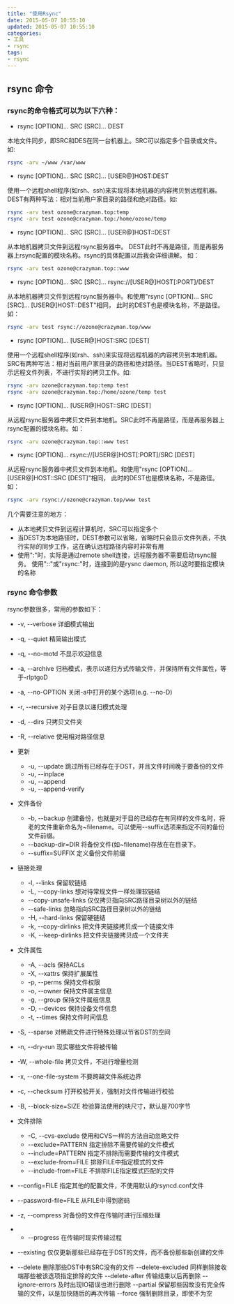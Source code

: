 ```yaml
---
title: "使用Rsync"
date: 2015-05-07 10:55:10
updated: 2015-05-07 10:55:10
categories:
- 工具
- rsync
tags:
- rsync
---
```


## rsync 命令

### rsync的命令格式可以为以下六种：

- rsync [OPTION]... SRC [SRC]... DEST

本地文件同步，即SRC和DES在同一台机器上。SRC可以指定多个目录或文件。如:

``` sh
rsync -arv ~/www /var/www
```

- rsync [OPTION]... SRC [SRC]... [USER@]HOST:DEST

使用一个远程shell程序(如rsh、ssh)来实现将本地机器的内容拷贝到远程机器。
DEST有两种写法：相对当前用户家目录的路径和绝对路径。如:

``` sh
rsync -arv test ozone@crazyman.top:temp
rsync -arv test ozone@crazyman.top:/home/ozone/temp
```

- rsync [OPTION]... SRC [SRC]... [USER@]HOST::DEST

从本地机器拷贝文件到远程rsync服务器中。
DEST此时不再是路径，而是再服务器上rsync配置的模块名称。rsync的具体配置以后我会详细讲解。
如：

``` sh
rsync -arv test ozone@crazyman.top::www
```

- rsync [OPTION]... SRC [SRC]... rsync://[USER@]HOST[:PORT]/DEST

从本地机器拷贝文件到远程rsync服务器中。和使用"rsync [OPTION]... SRC [SRC]... [USER@]HOST::DEST"相同， 此时的DEST也是模块名称，不是路径。如：

``` sh
rsync -arv test rsync://ozone@crazyman.top/www
```

- rsync [OPTION]... [USER@]HOST:SRC [DEST]

使用一个远程shell程序(如rsh、ssh)来实现将远程机器的内容拷贝到本地机器。SRC有两种写法：相对当前用户家目录的路径和绝对路径。当DEST省略时，只显示远程文件列表，不进行实际的拷贝工作。如:

``` sh
rsync -arv ozone@crazyman.top:temp test 
rsync -arv ozone@crazyman.top:/home/ozone/temp test 
```

- rsync [OPTION]... [USER@]HOST::SRC [DEST]

从远程rsync服务器中拷贝文件到本地机。SRC此时不再是路径，而是再服务器上rsync配置的模块名称。如：

``` sh
rsync -arv ozone@crazyman.top::www test
```

- rsync [OPTION]... rsync://[USER@]HOST[:PORT]/SRC [DEST]

从远程rsync服务器中拷贝文件到本地机。和使用"rsync [OPTION]... [USER@]HOST::SRC [DEST]"相同， 此时的DEST也是模块名称，不是路径。如：

``` sh
rsync -arv rsync://ozone@crazyman.top/www test
```

几个需要注意的地方：

- 从本地拷贝文件到远程计算机时，SRC可以指定多个
- 当DEST为本地路径时，DEST参数可以省略，省略时只会显示文件列表，不执行实际的同步工作，这在确认远程路径内容时非常有用
- 使用":"时，实际是通过remote shell连接，远程服务器不需要启动rsync服务。 使用"::"或"rsync:"时，连接到的是rysnc daemon, 所以这时要指定模块的名称

### rsync 命令参数

rsync参数很多，常用的参数如下：

- -v, --verbose                 详细模式输出
- -q, --quiet                   精简输出模式
- -q, --no-motd                 不显示欢迎信息
- -a, --archive                 归档模式，表示以递归方式传输文件，并保持所有文件属性，等于-rlptgoD
- -a, --no-OPTION               关闭-a中打开的某个选项(e.g. --no-D)
- -r, --recursive               对子目录以递归模式处理
- -d, --dirs                    只拷贝文件夹
- -R, --relative                使用相对路径信息
- 更新
    + -u, --update  跳过所有已经存在于DST，并且文件时间晚于要备份的文件
    + -u, --inplace
    + -u, --append
    + -u, --append-verify

- 文件备份
    + -b, --backup                  创建备份，也就是对于目的已经存在有同样的文件名时，将老的文件重新命名为~filename。可以使用--suffix选项来指定不同的备份文件前缀。
    + --backup-dir=DIR              将备份文件(如~filename)存放在在目录下。
    + --suffix=SUFFIX               定义备份文件前缀

- 链接处理
    + -l, --links                   保留软链结
    + -L, --copy-links              想对待常规文件一样处理软链结
    + --copy-unsafe-links           仅仅拷贝指向SRC路径目录树以外的链结
    + --safe-links                  忽略指向SRC路径目录树以外的链结
    + -H, --hard-links              保留硬链结
    + -k, --copy-dirlinks           把文件夹链接拷贝成一个链接文件
    + -K, --keep-dirlinks           把文件夹链接拷贝成一个文件夹

- 文件属性
    + -A, --acls                    保持ACLs
    + -X, --xattrs                  保持扩展属性
    + -p, --perms                   保持文件权限
    + -o, --owner                   保持文件属主信息
    + -g, --group                   保持文件属组信息
    + -D, --devices                 保持设备文件信息
    + -t, --times                   保持文件时间信息

- -S, --sparse                      对稀疏文件进行特殊处理以节省DST的空间
- -n, --dry-run                     现实哪些文件将被传输
- -W, --whole-file                  拷贝文件，不进行增量检测
- -x, --one-file-system             不要跨越文件系统边界
- -c, --checksum                    打开校验开关，强制对文件传输进行校验
- -B, --block-size=SIZE             检验算法使用的块尺寸，默认是700字节

- 文件排除
    + -C, --cvs-exclude                 使用和CVS一样的方法自动忽略文件
    + --exclude=PATTERN                 指定排除不需要传输的文件模式
    + --include=PATTERN                 指定不排除而需要传输的文件模式
    + --exclude-from=FILE               排除FILE中指定模式的文件
    + --include-from=FILE               不排除FILE指定模式匹配的文件

- --config=FILE                         指定其他的配置文件，不使用默认的rsyncd.conf文件
- --password-file=FILE                  从FILE中得到密码
- -z, --compress                        对备份的文件在传输时进行压缩处理
- - --progress                            在传输时现实传输过程
- --existing                            仅仅更新那些已经存在于DST的文件，而不备份那些新创建的文件
- --delete                              删除那些DST中有SRC没有的文件
--delete-excluded                       同样删除接收端那些被该选项指定排除的文件
--delete-after                          传输结束以后再删除
--ignore-errors                         及时出现IO错误也进行删除
--partial                               保留那些因故没有完全传输的文件，以是加快随后的再次传输
--force                                 强制删除目录，即使不为空